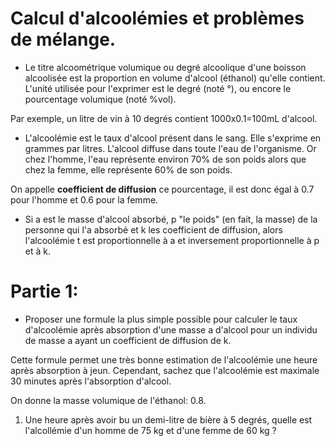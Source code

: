 Calcul d'alcoolémies et problèmes de mélange.
============================================

- Le titre alcoométrique volumique ou degré alcoolique d'une boisson alcoolisée est la proportion en volume d'alcool (éthanol) qu'elle contient. L'unité utilisée pour l'exprimer est le degré (noté °), ou encore le pourcentage volumique (noté %vol).

Par exemple, un litre de vin à 10 degrés contient 1000x0.1=100mL d'alcool.

- L'alcoolémie est le taux d'alcool présent dans le sang. Elle s'exprime en grammes par litres. L'alcool diffuse dans toute l'eau de l'organisme. Or chez l'homme, l'eau représente environ 70% de son poids alors que chez la femme, elle représente 60% de son poids.

On appelle **coefficient de diffusion** ce pourcentage, il est donc égal à 0.7 pour l'homme et 0.6 pour la femme.

- Si a est le masse d'alcool absorbé, p "le poids" (en fait, la masse) de la personne qui l'a absorbé et k les coefficient de diffusion, alors l'alcoolémie t est proportionnelle à a et inversement proportionnelle à p et à k.

Partie 1:
=========

- Proposer une formule la plus simple possible pour calculer le taux d'alcoolémie après absorption d'une masse a d'alcool pour un individu de masse a ayant un coefficient de diffusion de k.

Cette formule permet une très bonne estimation de l'alcoolémie une heure après absorption à jeun. Cependant, sachez que l'alcoolémie est maximale 30 minutes après l'absorption d'alcool.

On donne la masse volumique de l'éthanol: 0.8.

1. Une heure après avoir bu un demi-litre de bière à 5 degrés, quelle est l'alcollémie d'un homme de 75 kg et d'une femme de 60 kg ?
